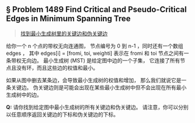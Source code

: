## § Problem 1489 Find Critical and Pseudo-Critical Edges in Minimum Spanning Tree
> [找到最小生成树里的关键边和伪关键边](
https://leetcode-cn.com/problems/find-critical-and-pseudo-critical-edges-in-minimum-spanning-tree/)

给你一个 n 个点的带权无向连通图，
节点编号为 0 到 n-1 ，同时还有一个数组 edges ，
其中 edges[i] = [fromi, toi, weighti] 表示在 fromi 和 toi 节点之间有一条带权无向边。
最小生成树 (MST) 是给定图中边的一个子集，
它连接了所有节点且没有环，而且这些边的权值和最小。

如果从图中删去某条边，会导致最小生成树的权值和增加，
那么我们就说它是一条关键边。
伪关键边则是可能会出现在某些最小生成树中但不会出现在所有最小生成树中的边。

**Q:** 请你找到给定图中最小生成树的所有关键边和伪关键边。
请注意，你可以分别以任意顺序返回关键边的下标和伪关键边的下标。



